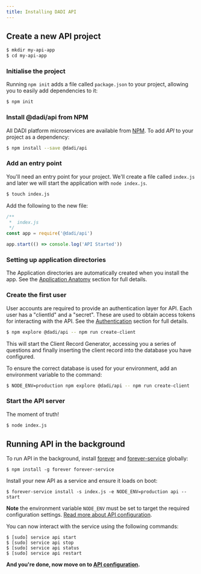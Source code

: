 ```yaml
---
title: Installing DADI API
---
```


## Create a new API project

```bash
$ mkdir my-api-app
$ cd my-api-app
```

### Initialise the project

Running `npm init` adds a file called `package.json` to your project, allowing you to easily add dependencies to it:

```bash
$ npm init
```

### Install @dadi/api from NPM

All DADI platform microservices are available from [NPM](https://www.npmjs.com/). To add *API* to your project as a dependency:

```bash
$ npm install --save @dadi/api
```

### Add an entry point

You'll need an entry point for your project. We'll create a file called `index.js` and later we will start the application with `node index.js`.

```bash
$ touch index.js
```

Add the following to the new file:

```js
/**
 *  index.js
 */
const app = require('@dadi/api')

app.start(() => console.log('API Started'))
```

### Setting up application directories

The Application directories are automatically created when you install the app. See the [Application Anatomy](api/getting-started/configuration/#application-anatomy) section for full details.

### Create the first user

User accounts are required to provide an authentication layer for API. Each user has a "clientId" and a "secret". These are used to obtain access tokens for interacting with the API. See the [Authentication](concepts/authentication) section for full details.

```bash
$ npm explore @dadi/api -- npm run create-client
```

This will start the Client Record Generator, accessing you a series of questions and finally inserting the client record into the database you have configured.

To ensure the correct database is used for your environment, add an environment variable to the command:

```bash
$ NODE_ENV=production npm explore @dadi/api -- npm run create-client
```

### Start the API server

The moment of truth!

```bash
$ node index.js
```

## Running API in the background

To run API in the background, install [forever](https://github.com/nodejitsu/forever) and [forever-service](https://github.com/zapty/forever-service) globally:

```
$ npm install -g forever forever-service
```

Install your new API as a service and ensure it loads on boot:

```
$ forever-service install -s index.js -e NODE_ENV=production api --start
```

**Note** the environment variable `NODE_ENV` must be set to target the required configuration settings. [Read more about API configuration](/api/getting-started/configuration/).

You can now interact with the service using the following commands:

```
$ [sudo] service api start
$ [sudo] service api stop
$ [sudo] service api status
$ [sudo] service api restart
```

**And you're done, now move on to [API configuration](/api/getting-started/configuration/).**
